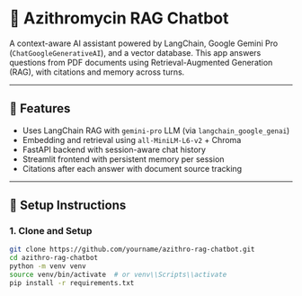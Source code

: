 # 💊 Azithromycin RAG Chatbot

A context-aware AI assistant powered by LangChain, Google Gemini Pro (`ChatGoogleGenerativeAI`), and a vector database. This app answers questions from PDF documents using Retrieval-Augmented Generation (RAG), with citations and memory across turns.

---

## 🧠 Features

- Uses LangChain RAG with `gemini-pro` LLM (via `langchain_google_genai`)
- Embedding and retrieval using `all-MiniLM-L6-v2` + Chroma
- FastAPI backend with session-aware chat history
- Streamlit frontend with persistent memory per session
- Citations after each answer with document source tracking

---

## 🚀 Setup Instructions

### 1. Clone and Setup

```bash
git clone https://github.com/yourname/azithro-rag-chatbot.git
cd azithro-rag-chatbot
python -m venv venv
source venv/bin/activate  # or venv\\Scripts\\activate
pip install -r requirements.txt
